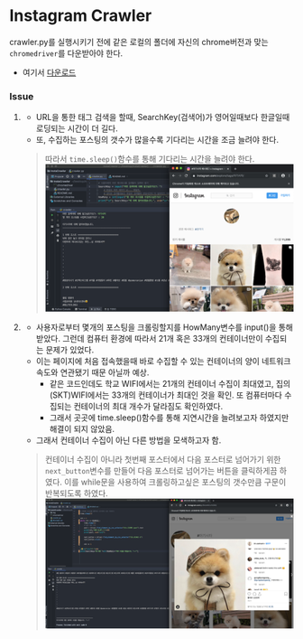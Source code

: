 # Instagram Crawler
crawler.py를 실행시키기 전에 같은 로컬의 폴더에 자신의 chrome버전과 맞는 `chromedriver`를 다운받아야 한다. 

- 여기서 [다운로드](http://chromedriver.chromium.org/downloads)

### Issue
1.
    - URL을 통한 태그 검색을 할때, SearchKey(검색어)가 영어일때보다 한글일때 로딩되는 시간이 더 길다.
    - 또, 수집하는 포스팅의 갯수가 많을수록 기다리는 시간을 조금 늘려야 한다.
    > 따라서 `time.sleep()`함수를 통해 기다리는 시간을 늘려야 한다. 
![screenshot](./img/screen.png)  
                                                                                                                                                                                                                          
1. 
    - 사용자로부터 몇개의 포스팅을 크롤링할지를 HowMany변수를 input()을 통해 받았다. 그런데 컴퓨터 환경에 따라서 21개 혹은 33개의 컨테이너만이 수집되는 문제가 있었다. 
    - 이는 페이지에 처음 접속했을때 바로 수집할 수 있는 컨테이너의 양이 네트워크 속도와 연관됐기 때문 아닐까 예상. 
        - 같은 코드인데도 학교 WIFI에서는 21개의 컨테이너 수집이 최대였고, 집의 (SKT)WIFI에서는 33개의 컨테이너가 최대인 것을 확인. 또 컴퓨터마다 수집되는 컨테이너의 최대 개수가 달라짐도 확인하였다.  
        - 그래서 곳곳에 time.sleep()함수를 통해 지연시간을 늘려보고자 하였지만 해결이 되지 않았음. 
    - 그래서 컨테이너 수집이 아닌 다른 방법을 모색하고자 함.  
    > 컨테이너 수집이 아니라 첫번째 포스터에서 다음 포스터로 넘어가기 위한 `next_button`변수를 만들어 다음 포스터로 넘어가는 버튼을 클릭하게끔 하였다. 이를 while문을 사용하여 크롤링하고싶은 포스팅의 갯수만큼 구문이 반복되도록 하였다. 
![screenshot](./img/screen1.png)
